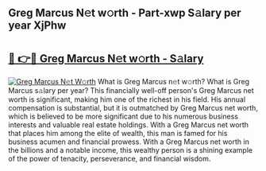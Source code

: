 ## Greg Marcus N𝚎t w𝚘rth - Part-xwp S𝚊lary per year XjPhw

# <h2><a href="http://gc05279.nevu.top/?p=Greg+Marcus">🔗 👉🔴 Greg Marcus N𝚎t w𝚘rth - S𝚊lary</a></h2>

[![Greg Marcus N𝚎t W𝚘rth](https://i.imgur.com/Oavwk0R.jpeg)](http://gc05279.nevu.top/?p=Greg+Marcus)
What is Greg Marcus n𝚎t w𝚘rth? What is Greg Marcus s𝚊lary per year?
This financially well-off person's Greg Marcus net worth is significant, making him one of the richest in his field. His annual compensation is substantial, but it is outmatched by Greg Marcus net worth, which is believed to be more significant due to his numerous business interests and valuable real estate holdings. With a Greg Marcus net worth that places him among the elite of wealth, this man is famed for his business acumen and financial prowess. With a Greg Marcus net worth in the billions and a notable income, this wealthy person is a shining example of the power of tenacity, perseverance, and financial wisdom.
